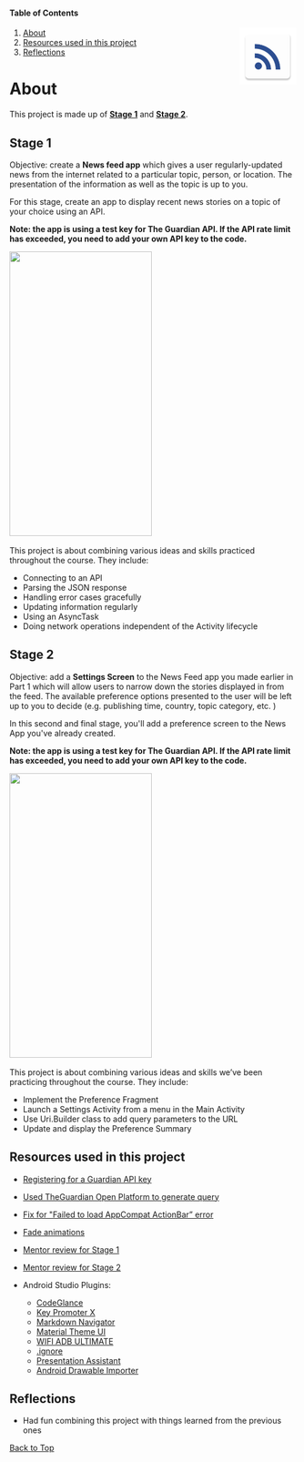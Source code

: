 #### Table of Contents
<img align="right" width="100" height="100" src="https://raw.githubusercontent.com/Razke/p06-newsapp/master/app/src/main/res/mipmap-xxxhdpi/ic_launcher.png">

  1. [About](#about)
  2. [Resources used in this project](#resources-used-in-this-project)
  3. [Reflections](#reflections)

# About
This project is made up of **[Stage 1](#stage-1)** and **[Stage 2](#stage-2)**.

## Stage 1
Objective: create a **News feed app** which gives a user regularly-updated news from the internet related to a particular topic, person, or location. The presentation of the information as well as the topic is up to you.

For this stage, create an app to display recent news stories on a topic of your choice using an API.

**Note: the app is using a test key for The Guardian API. If the API rate limit has exceeded, you need to add your own API key to the code.**

<img src="https://i.imgur.com/0YGogm9.jpg" width="250" height="500">

This project is about combining various ideas and skills practiced throughout the course. They include:
* Connecting to an API
* Parsing the JSON response
* Handling error cases gracefully
* Updating information regularly
* Using an AsyncTask
* Doing network operations independent of the Activity lifecycle

## Stage 2
Objective: add a **Settings Screen** to the News Feed app you made earlier in Part 1 which will allow users to narrow down the stories displayed in from the feed. The available preference options presented to the user will be left up to you to decide (e.g. publishing time, country, topic category, etc. )

In this second and final stage, you'll add a preference screen to the News App you've already created.

**Note: the app is using a test key for The Guardian API. If the API rate limit has exceeded, you need to add your own API key to the code.**

<img src="https://i.imgur.com/4U6RUDt.jpg" width="250" height="500">

This project is about combining various ideas and skills we’ve been practicing throughout the course. They include:

* Implement the Preference Fragment
* Launch a Settings Activity from a menu in the Main Activity
* Use Uri.Builder class to add query parameters to the URL
* Update and display the Preference Summary


## Resources used in this project
* [Registering for a Guardian API key](https://bonobo.capi.gutools.co.uk/register/developer)

* [Used TheGuardian Open Platform to generate query](https://open-platform.theguardian.com/explore/)

* [Fix for "Failed to load AppCompat ActionBar” error](https://stackoverflow.com/a/44858887/8651044)

* [Fade animations](https://stackoverflow.com/a/6822116/8651044)

* [Mentor review for Stage 1](https://review.udacity.com/#!/reviews/1416116/shared)

* [Mentor review for Stage 2]()

* Android Studio Plugins:
    * [CodeGlance](https://plugins.jetbrains.com/plugin/7275-codeglance)
    * [Key Promoter X](https://plugins.jetbrains.com/plugin/9792-key-promoter-x)
    * [Markdown Navigator](https://plugins.jetbrains.com/plugin/7896-markdown-navigator)
    * [Material Theme UI](https://plugins.jetbrains.com/plugin/8006-material-theme-ui)
    * [WIFI ADB ULTIMATE](https://plugins.jetbrains.com/plugin/9207-wifi-adb-ultimate)
    * [.ignore](https://plugins.jetbrains.com/plugin/7495--ignore)
    * [Presentation Assistant](https://plugins.jetbrains.com/plugin/7345-presentation-assistant)
    * [Android Drawable Importer](https://plugins.jetbrains.com/plugin/7658-android-drawable-importer)

## Reflections
* Had fun combining this project with things learned from the previous ones

[Back to Top](#table-of-contents)
